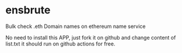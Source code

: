 # ensbrute

Bulk check .eth Domain names on ethereum name service

No need to install this APP, just fork it on github and change content of list.txt it should run on github actions for free. 
